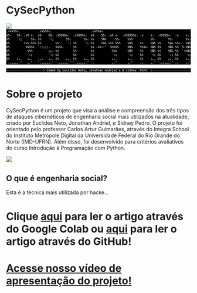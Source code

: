 # **CySecPython**
<img src="https://github.com/sidneypepo/cysecpython/blob/master/files/intro.gif" width="650" align="right"/>
<p>
<img src="https://github.com/sidneypepo/cysecpython/blob/master/files/logo.png"/>

# **Sobre o projeto**

CySecPython é um projeto que visa a análise e compreensão dos três tipos de ataques cibernéticos de engenharia social mais utilizados na atualidade, criado por Euclides Neto, Jonathan Andriel, e Sidney Pedro. O projeto foi orientado pelo professor Carlos Artur Guimarães, através do Integra School do Instituto Metrópole Digital da Universidade Federal do Rio Grande do Norte (IMD-UFRN). Além disso, foi desenvolvido para critérios avaliativos do curso Introdução à Programação com Python. 

<img src="https://hongkong.imd.ufrn.br/filemanagerportal/source/2020/Integra_School.png" width="600"/>

## O que é engenharia social?
Esta é a técnica mais utilizada por hacke...

# Clique [aqui](https://colab.research.google.com/drive/1LC_vtQShFpThjNMEe8cjiEXjM5uKssR7?usp=sharing) para ler o artigo através do Google Colab ou [aqui]() para ler o artigo através do GitHub!
# [Acesse nosso vídeo de apresentação do projeto!]()
